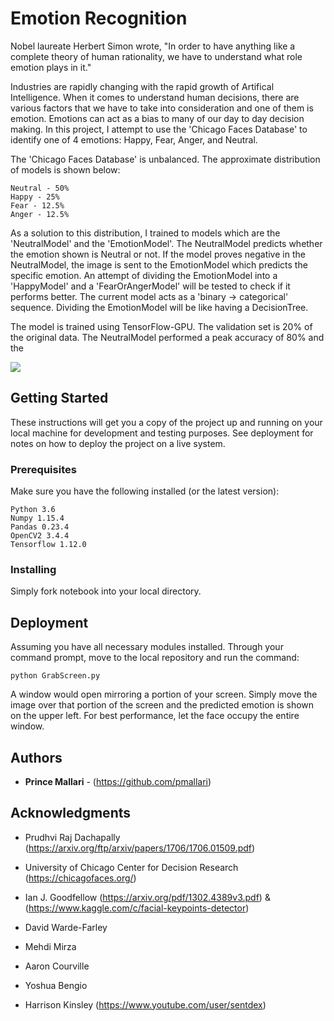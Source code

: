 # Emotion Recognition

Nobel laureate Herbert Simon wrote, "In order to have anything like a complete theory of human rationality, we have to understand what role emotion plays in it."

Industries are rapidly changing with the rapid growth of Artifical Intelligence. When it comes to understand human decisions, there are various factors that we have to take into consideration and one of them is emotion. Emotions can act as a bias to many of our day to day decision making. In this project, I attempt to use the 'Chicago Faces Database' to identify one of 4 emotions: Happy, Fear, Anger, and Neutral.

The 'Chicago Faces Database' is unbalanced. The approximate distribution of models is shown below:
```
Neutral - 50%
Happy - 25%
Fear - 12.5%
Anger - 12.5%
```

As a solution to this distribution, I trained to models which are the 'NeutralModel' and the 'EmotionModel'. The NeutralModel predicts whether the emotion shown is Neutral or not. If the model proves negative in the NeutralModel, the image is sent to the EmotionModel which predicts the specific emotion. An attempt of dividing the EmotionModel into a 'HappyModel' and a 'FearOrAngerModel' will be tested to check if it performs better. The current model acts as a 'binary -> categorical' sequence. Dividing the EmotionModel will be like having a DecisionTree.

The model is trained using TensorFlow-GPU. The validation set is 20% of the original data. The NeutralModel performed a peak accuracy of 80% and the 

![](src/demo.gif)

## Getting Started

These instructions will get you a copy of the project up and running on your local machine for development and testing purposes. See deployment for notes on how to deploy the project on a live system.

### Prerequisites

Make sure you have the following installed (or the latest version):

```
Python 3.6
Numpy 1.15.4
Pandas 0.23.4
OpenCV2 3.4.4
Tensorflow 1.12.0
```

### Installing

Simply fork notebook into your local directory.

## Deployment

Assuming you have all necessary modules installed. Through your command prompt, move to the local repository and run the command:

```
python GrabScreen.py
```
A window would open mirroring a portion of your screen. Simply move the image over that portion of the screen and the predicted emotion is shown on the upper left.
For best performance, let the face occupy the entire window.

## Authors

* **Prince Mallari** - (https://github.com/pmallari)

## Acknowledgments

* Prudhvi Raj Dachapally (https://arxiv.org/ftp/arxiv/papers/1706/1706.01509.pdf)

* University of Chicago Center for Decision Research (https://chicagofaces.org/)

* Ian J. Goodfellow (https://arxiv.org/pdf/1302.4389v3.pdf) & (https://www.kaggle.com/c/facial-keypoints-detector)
* David Warde-Farley
* Mehdi Mirza
* Aaron Courville
* Yoshua Bengio

* Harrison Kinsley (https://www.youtube.com/user/sentdex)

